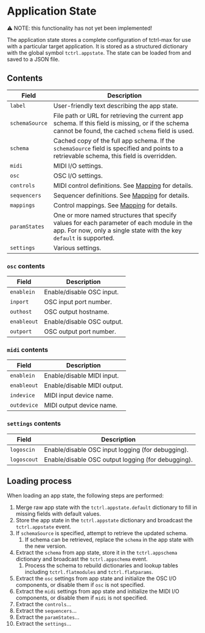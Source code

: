 # Application State

:warning: NOTE: this functionality has not yet been implemented!

The application state stores a complete configuration of tctrl-max for use with a particular target application.
It is stored as a structured dictionary with the global symbol `tctrl.appstate`. The state can be loaded from and saved
to a JSON file.

## Contents

| Field | Description |
| ----- | ----------- |
| `label` | User-friendly text describing the app state.
| `schemaSource` | File path or URL for retrieving the current app schema. If this field is missing, or if the schema cannot be found, the cached `schema` field is used.
| `schema` | Cached copy of the full app schema. If the `schemaSource` field is specified and points to a retrievable schema, this field is overridden.
| `midi` | MIDI I/O settings.
| `osc` | OSC I/O settings.
| `controls` | MIDI control definitions. See [Mapping](mapping.md) for details.
| `sequencers` | Sequencer definitions. See [Mapping](mapping.md) for details.
| `mappings` | Control mappings. See [Mapping](mapping.md) for details.
| `paramStates` | One or more named structures that specify values for each parameter of each module in the app. For now, only a single state with the key `default` is supported.
| `settings` | Various settings.

### `osc` contents

| Field | Description |
| ----- | ----------- |
| `enablein` | Enable/disable OSC input.
| `inport` | OSC input port number.
| `outhost` | OSC output hostname.
| `enableout` | Enable/disable OSC output.
| `outport` | OSC output port number.

### `midi` contents

| Field | Description |
| ----- | ----------- |
| `enablein` | Enable/disable MIDI input.
| `enableout` | Enable/disable MIDI output.
| `indevice` | MIDI input device name.
| `outdevice` | MIDI output device name.

### `settings` contents

| Field | Description |
| ----- | ----------- |
| `logoscin` | Enable/disable OSC input logging (for debugging).
| `logoscout` | Enable/disable OSC output logging (for debugging).

## Loading process
When loading an app state, the following steps are performed:

1. Merge raw app state with the `tctrl.appstate.default` dictionary to fill in missing fields with default values.
1. Store the app state in the `tctrl.appstate` dictionary and broadcast the `tctrl.appstate` event.
1. If `schemaSource` is specified, attempt to retrieve the updated schema.
    1. If schema can be retrieved, replace the `schema` in the app state with the new version.
1. Extract the `schema` from app state, store it in the `tctrl.appschema` dictionary and broadcast the `tctrl.appschema` event.
    1. Process the schema to rebuild dictionaries and lookup tables including `tctrl.flatmodules` and `tctrl.flatparams`.
1. Extract the `osc` settings from app state and initialize the OSC I/O components, or disable them if `osc` is not specified.
1. Extract the `midi` settings from app state and initialize the MIDI I/O components, or disable them if `midi` is not specified.
1. Extract the `controls`...
1. Extract the `sequencers`...
1. Extract the `paramStates`...
1. Extract the `settings`...
